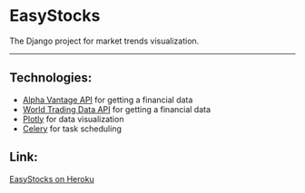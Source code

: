 # EasyStocks
The Django project for market trends visualization.

---
## Technologies:
* [Alpha Vantage API](https://www.alphavantage.co/) for getting a financial data
* [World Trading Data API](https://www.worldtradingdata.com/) for getting a financial data
* [Plotly](https://plot.ly/) for data visualization
* [Celery](http://docs.celeryproject.org/en/latest/#) for task scheduling

## Link:
[EasyStocks on Heroku](https://easystocks.herokuapp.com/)
